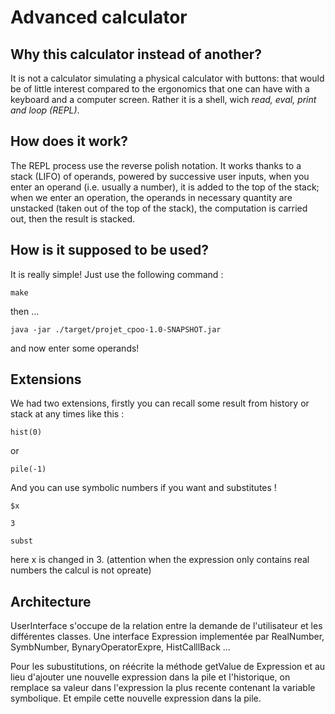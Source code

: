 # Advanced calculator

## Why this calculator instead of another?
It is not a calculator simulating a physical calculator with buttons: that would be of little interest compared to the ergonomics that one can have with a keyboard and a computer screen. Rather it is a shell, wich *read, eval, print and loop (REPL)*.

## How does it work?

The REPL process use the reverse polish notation. It works thanks to a stack (LIFO) of operands, powered by successive user inputs, when you enter an operand (i.e. usually a number), it is added to the top of the stack; when we enter an operation, the operands in necessary quantity are unstacked (taken out of the top of the stack), the computation is carried out, then the result is stacked.

## How is it supposed to be used?

It is really simple! Just use the following command :

``` 
make
```

then ...
```
java -jar ./target/projet_cpoo-1.0-SNAPSHOT.jar
```

and now enter some operands!

## Extensions
We had two extensions, firstly you can recall some result from history or stack at any times like this :
```
hist(0)
```
or 
```
pile(-1)
```
And you can use symbolic numbers if you want and substitutes ! 
```
$x
```
```
3
```
```
subst
```
here x is changed in 3.
(attention when the expression only contains real numbers the calcul is not opreate)

## Architecture

UserInterface s'occupe de la relation entre la demande de l'utilisateur et les différentes classes.
Une interface Expression implementée par RealNumber, SymbNumber, BynaryOperatorExpre, HistCalllBack ...

Pour les subustitutions, on réécrite la méthode getValue de Expression et au lieu d'ajouter une nouvelle expression dans la pile et l'historique, on remplace sa valeur dans l'expression la plus recente contenant la variable symbolique. Et empile cette nouvelle expression dans la pile.



